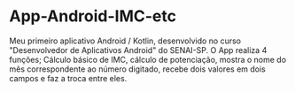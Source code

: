 # App-Android-IMC-etc
Meu primeiro aplicativo Android / Kotlin, desenvolvido no curso "Desenvolvedor de Aplicativos Android"  do SENAI-SP.
O App realiza 4 funções; Cálculo básico de IMC,  cálculo de potenciação, mostra o nome do mês correspondente ao número digitado, recebe dois valores em dois campos e faz a troca entre eles.
